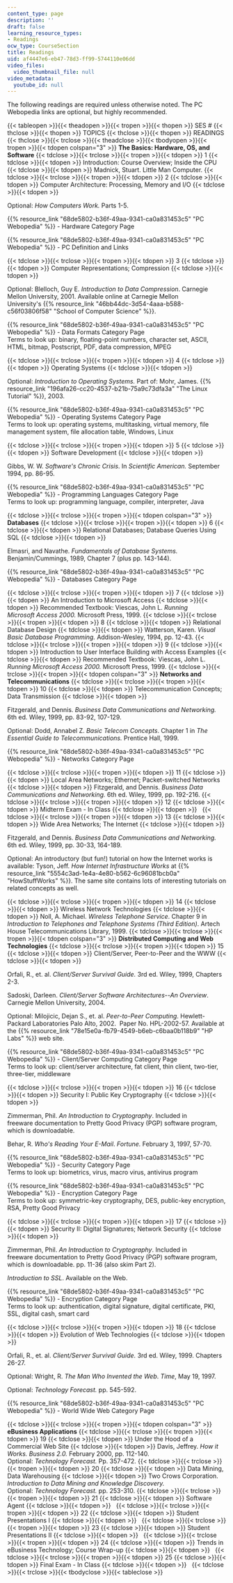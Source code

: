 ```yaml
---
content_type: page
description: ''
draft: false
learning_resource_types:
- Readings
ocw_type: CourseSection
title: Readings
uid: af4447e6-eb47-78d3-ff99-5744110e06dd
video_files:
  video_thumbnail_file: null
video_metadata:
  youtube_id: null
---
```

The following readings are required unless otherwise noted. The PC Webopedia links are optional, but highly recommended.

{{< tableopen >}}{{< theadopen >}}{{< tropen >}}{{< thopen >}}
SES #
{{< thclose >}}{{< thopen >}}
TOPICS
{{< thclose >}}{{< thopen >}}
READINGS
{{< thclose >}}{{< trclose >}}{{< theadclose >}}{{< tbodyopen >}}{{< tropen >}}{{< tdopen colspan="3" >}}
**The Basics: Hardware, OS, and Software**
{{< tdclose >}}{{< trclose >}}{{< tropen >}}{{< tdopen >}}
1
{{< tdclose >}}{{< tdopen >}}
Introduction: Course Overview; Inside the CPU
{{< tdclose >}}{{< tdopen >}}
Madnick, Stuart. Little Man Computer.
{{< tdclose >}}{{< trclose >}}{{< tropen >}}{{< tdopen >}}
2
{{< tdclose >}}{{< tdopen >}}
Computer Architecture: Processing, Memory and I/O
{{< tdclose >}}{{< tdopen >}}

Optional: *How Computers Work.* Parts 1-5.

{{% resource_link "68de5802-b36f-49aa-9341-ca0a831453c5" "PC Webopedia" %}} - Hardware Category Page

{{% resource_link "68de5802-b36f-49aa-9341-ca0a831453c5" "PC Webopedia" %}} - PC Definition and Links

{{< tdclose >}}{{< trclose >}}{{< tropen >}}{{< tdopen >}}
3
{{< tdclose >}}{{< tdopen >}}
Computer Representations; Compression
{{< tdclose >}}{{< tdopen >}}

Optional: Blelloch, Guy E. *Introduction to Data Compression*. Carnegie Mellon University, 2001. Available online at Carnegie Mellon University's {{% resource_link "46bb44dc-3d54-4aaa-b588-c56f03806f58" "School of Computer Science" %}}.

{{% resource_link "68de5802-b36f-49aa-9341-ca0a831453c5" "PC Webopedia" %}} - Data Formats Category Page   
Terms to look up: binary, floating-point numbers, character set, ASCII, HTML, bitmap, Postscript, PDF, data compression, MPEG

{{< tdclose >}}{{< trclose >}}{{< tropen >}}{{< tdopen >}}
4
{{< tdclose >}}{{< tdopen >}}
Operating Systems
{{< tdclose >}}{{< tdopen >}}

Optional: *Introduction to Operating Systems.* Part of: Mohr, James. {{% resource_link "196afa26-cc20-4537-b21b-75a9c73dfa3a" "The Linux Tutorial" %}}, 2003.

{{% resource_link "68de5802-b36f-49aa-9341-ca0a831453c5" "PC Webopedia" %}} - Operating Systems Category Page   
Terms to look up: operating systems, multitasking, virtual memory, file management system, file allocation table, Windows, Linux

{{< tdclose >}}{{< trclose >}}{{< tropen >}}{{< tdopen >}}
5
{{< tdclose >}}{{< tdopen >}}
Software Development
{{< tdclose >}}{{< tdopen >}}

Gibbs, W. W. *Software's Chronic Crisis*. In *Scientific American.* September 1994, pp. 86-95.

{{% resource_link "68de5802-b36f-49aa-9341-ca0a831453c5" "PC Webopedia" %}} - Programming Languages Category Page   
Terms to look up: programming language, compiler, interpreter, Java

{{< tdclose >}}{{< trclose >}}{{< tropen >}}{{< tdopen colspan="3" >}}
**Databases**
{{< tdclose >}}{{< trclose >}}{{< tropen >}}{{< tdopen >}}
6
{{< tdclose >}}{{< tdopen >}}
Relational Databases; Database Queries Using SQL
{{< tdclose >}}{{< tdopen >}}

Elmasri, and Navathe. *Fundamentals of Database Systems.* Benjamin/Cummings, 1989, Chapter 7 (plus pp. 143-144).

{{% resource_link "68de5802-b36f-49aa-9341-ca0a831453c5" "PC Webopedia" %}} - Databases Category Page

{{< tdclose >}}{{< trclose >}}{{< tropen >}}{{< tdopen >}}
7
{{< tdclose >}}{{< tdopen >}}
An Introduction to Microsoft Access
{{< tdclose >}}{{< tdopen >}}
Recommended Textbook: Viescas, John L. *Running Microsoft Access 2000.* Microsoft Press, 1999.
{{< tdclose >}}{{< trclose >}}{{< tropen >}}{{< tdopen >}}
8
{{< tdclose >}}{{< tdopen >}}
Relational Database Design
{{< tdclose >}}{{< tdopen >}}
Watterson, Karen. *Visual Basic Database Programming.* Addison-Wesley, 1994, pp. 12-43.
{{< tdclose >}}{{< trclose >}}{{< tropen >}}{{< tdopen >}}
9
{{< tdclose >}}{{< tdopen >}}
Introduction to User Interface Building with Access Examples
{{< tdclose >}}{{< tdopen >}}
Recommended Textbook: Viescas, John L. *Running Microsoft Access 2000.* Microsoft Press, 1999.
{{< tdclose >}}{{< trclose >}}{{< tropen >}}{{< tdopen colspan="3" >}}
**Networks and Telecommunications**
{{< tdclose >}}{{< trclose >}}{{< tropen >}}{{< tdopen >}}
10
{{< tdclose >}}{{< tdopen >}}
Telecommunication Concepts; Data Transmission
{{< tdclose >}}{{< tdopen >}}

Fitzgerald, and Dennis. *Business Data Communications and Networking.* 6th ed. Wiley, 1999, pp. 83-92, 107-129.

Optional: Dodd, Annabel Z. *Basic Telecom Concepts*. Chapter 1 in *The Essential Guide to Telecommunications.* Prentice Hall, 1999.

{{% resource_link "68de5802-b36f-49aa-9341-ca0a831453c5" "PC Webopedia" %}} - Networks Category Page

{{< tdclose >}}{{< trclose >}}{{< tropen >}}{{< tdopen >}}
11
{{< tdclose >}}{{< tdopen >}}
Local Area Networks; Ethernet; Packet-switched Networks
{{< tdclose >}}{{< tdopen >}}
Fitzgerald, and Dennis. *Business Data Communications and Networking.* 6th ed. Wiley, 1999, pp. 192-216.
{{< tdclose >}}{{< trclose >}}{{< tropen >}}{{< tdopen >}}
12
{{< tdclose >}}{{< tdopen >}}
Midterm Exam - In Class
{{< tdclose >}}{{< tdopen >}}
 
{{< tdclose >}}{{< trclose >}}{{< tropen >}}{{< tdopen >}}
13
{{< tdclose >}}{{< tdopen >}}
Wide Area Networks; The Internet
{{< tdclose >}}{{< tdopen >}}

Fitzgerald, and Dennis. *Business Data Communications and Networking.* 6th ed. Wiley, 1999, pp. 30-33, 164-189.

Optional: An introductory (but fun!) tutorial on how the Internet works is available: Tyson, Jeff. *How Internet Infrastructure Works* at {{% resource_link "5554c3ad-1e4a-4e80-b562-6c96081bcb0a" "HowStuffWorks" %}}. The same site contains lots of interesting tutorials on related concepts as well.

{{< tdclose >}}{{< trclose >}}{{< tropen >}}{{< tdopen >}}
14
{{< tdclose >}}{{< tdopen >}}
Wireless Network Technologies
{{< tdclose >}}{{< tdopen >}}
Noll, A. Michael. *Wireless Telephone Service*. Chapter 9 in *Introduction to Telephones and Telephone Systems (Third Edition)*. Artech House Telecommunications Library, 1999.
{{< tdclose >}}{{< trclose >}}{{< tropen >}}{{< tdopen colspan="3" >}}
**Distributed Computing and Web Technologies**
{{< tdclose >}}{{< trclose >}}{{< tropen >}}{{< tdopen >}}
15
{{< tdclose >}}{{< tdopen >}}
Client/Server, Peer-to-Peer and the WWW
{{< tdclose >}}{{< tdopen >}}

Orfali, R., et. al. *Client/Server Survival Guide.* 3rd ed. Wiley, 1999, Chapters 2-3.

Sadoski, Darleen. *Client/Server Software Architectures--An Overview*. Carnegie Mellon University, 2004.

Optional: Milojicic, Dejan S., et. al. *Peer-to-Peer Computing*. Hewlett-Packard Laboratories Palo Alto, 2002.  Paper No. HPL-2002-57. Available at the {{% resource_link "78e15e0a-fb79-4549-b6eb-c6baa0b118b9" "HP Labs" %}} web site.

{{% resource_link "68de5802-b36f-49aa-9341-ca0a831453c5" "PC Webopedia" %}} - Client/Server Computing Category Page   
Terms to look up: client/server architecture, fat client, thin client, two-tier, three-tier, middleware

{{< tdclose >}}{{< trclose >}}{{< tropen >}}{{< tdopen >}}
16
{{< tdclose >}}{{< tdopen >}}
Security I: Public Key Cryptography
{{< tdclose >}}{{< tdopen >}}

Zimmerman, Phil. *An Introduction to Cryptography*. Included in freeware documentation to Pretty Good Privacy (PGP) software program, which is downloadable.

Behar, R. *Who's Reading Your E-Mail*. *Fortune.* February 3, 1997, 57-70.

{{% resource_link "68de5802-b36f-49aa-9341-ca0a831453c5" "PC Webopedia" %}} - Security Category Page   
Terms to look up: biometrics, virus, macro virus, antivirus program

{{% resource_link "68de5802-b36f-49aa-9341-ca0a831453c5" "PC Webopedia" %}} - Encryption Category Page   
Terms to look up: symmetric-key cryptography, DES, public-key encryption, RSA, Pretty Good Privacy

{{< tdclose >}}{{< trclose >}}{{< tropen >}}{{< tdopen >}}
17
{{< tdclose >}}{{< tdopen >}}
Security II: Digital Signatures; Network Security
{{< tdclose >}}{{< tdopen >}}

Zimmerman, Phil. *An Introduction to Cryptography*. Included in freeware documentation to Pretty Good Privacy (PGP) software program, which is downloadable. pp. 11-36 (also skim Part 2).

*Introduction to SSL*. Available on the Web.

{{% resource_link "68de5802-b36f-49aa-9341-ca0a831453c5" "PC Webopedia" %}} - Encryption Category Page   
Terms to look up: authentication, digital signature, digital certificate, PKI, SSL, digital cash, smart card

{{< tdclose >}}{{< trclose >}}{{< tropen >}}{{< tdopen >}}
18
{{< tdclose >}}{{< tdopen >}}
Evolution of Web Technologies
{{< tdclose >}}{{< tdopen >}}

Orfali, R., et. al. *Client/Server Survival Guide.* 3rd ed. Wiley, 1999. Chapters 26-27.

Optional: Wright, R. *The Man Who Invented the Web*. *Time*, May 19, 1997.

Optional: *Technology Forecast.* pp. 545-592.

{{% resource_link "68de5802-b36f-49aa-9341-ca0a831453c5" "PC Webopedia" %}} - World Wide Web Category Page

{{< tdclose >}}{{< trclose >}}{{< tropen >}}{{< tdopen colspan="3" >}}
**eBusiness Applications**
{{< tdclose >}}{{< trclose >}}{{< tropen >}}{{< tdopen >}}
19
{{< tdclose >}}{{< tdopen >}}
Under the Hood of a Commercial Web Site
{{< tdclose >}}{{< tdopen >}}
Davis, Jeffrey. *How it Works. Business 2.0.* February 2000, pp. 112-140.   
Optional: *Technology Forecast.* Pp. 357-472.
{{< tdclose >}}{{< trclose >}}{{< tropen >}}{{< tdopen >}}
20
{{< tdclose >}}{{< tdopen >}}
Data Mining, Data Warehousing
{{< tdclose >}}{{< tdopen >}}
Two Crows Corporation. *Introduction to Data Mining and Knowledge Discovery.*   
Optional: *Technology Forecast.* pp. 253-310.
{{< tdclose >}}{{< trclose >}}{{< tropen >}}{{< tdopen >}}
21
{{< tdclose >}}{{< tdopen >}}
Software Agent
{{< tdclose >}}{{< tdopen >}}
 
{{< tdclose >}}{{< trclose >}}{{< tropen >}}{{< tdopen >}}
22
{{< tdclose >}}{{< tdopen >}}
Student Presentations I
{{< tdclose >}}{{< tdopen >}}
 
{{< tdclose >}}{{< trclose >}}{{< tropen >}}{{< tdopen >}}
23
{{< tdclose >}}{{< tdopen >}}
Student Presentations II
{{< tdclose >}}{{< tdopen >}}
 
{{< tdclose >}}{{< trclose >}}{{< tropen >}}{{< tdopen >}}
24
{{< tdclose >}}{{< tdopen >}}
Trends in eBusiness Technology; Course Wrap-up
{{< tdclose >}}{{< tdopen >}}
 
{{< tdclose >}}{{< trclose >}}{{< tropen >}}{{< tdopen >}}
25
{{< tdclose >}}{{< tdopen >}}
Final Exam - In Class
{{< tdclose >}}{{< tdopen >}}
 
{{< tdclose >}}{{< trclose >}}{{< tbodyclose >}}{{< tableclose >}}